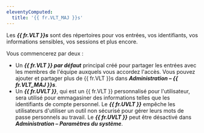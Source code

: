 ```yaml
---
eleventyComputed:
  title: '{{ fr.VLT_MAJ }}s'
---
```

Les ***{{ fr.VLT }}s*** sont des répertoires pour vos entrées, vos identifiants, vos informations sensibles, vos sessions et plus encore.  

Vous commencerez par deux :  

* Un ***{{ fr.VLT }} par défaut*** principal créé pour partager les entrées avec les membres de l'équipe auxquels vous accordez l'accès. Vous pouvez ajouter et partager plus de {{ fr.VLT }}s dans ***Administration – {{ fr.VLT_MAJ }}s***.  
* Un ***{{ fr.UVLT }}***, qui est un {{ fr.VLT }} personnalisé pour l'utilisateur, sera utilisé pour emmagasiner des informations telles que les identifiants de compte personnel. Le ***{{ fr.UVLT }}*** empêche les utilisateurs d'utiliser un outil non sécurisé pour gérer leurs mots de passe personnels au travail. Le ***{{ fr.UVLT }}*** peut être désactivé dans ***Administration – Paramètres du système***.
